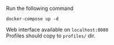 Run the following command

```shell
docker-compose up -d
```
Web interface available on `localhost:8080`  
Profiles should copy to `profiles/` dir.
